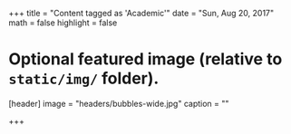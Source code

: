 +++
title = "Content tagged as 'Academic'"
date = "Sun, Aug 20, 2017"
math = false
highlight = false

# Optional featured image (relative to `static/img/` folder).
[header]
image = "headers/bubbles-wide.jpg"
caption = ""

+++


